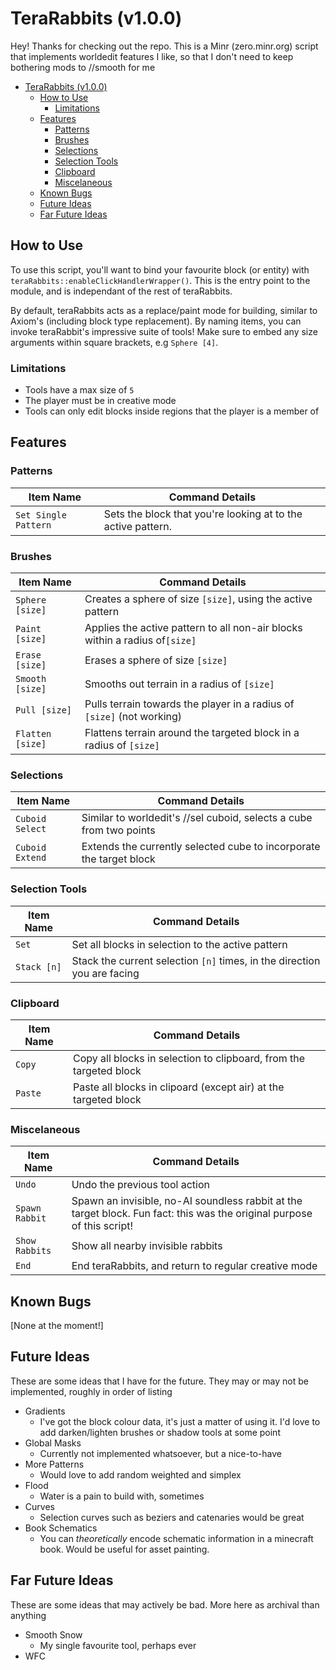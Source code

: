 # TeraRabbits (v1.0.0)

Hey! Thanks for checking out the repo. This is a Minr (zero.minr.org) script that implements worldedit features I like, so that I don't need to keep bothering mods to //smooth for me

- [TeraRabbits (v1.0.0)](#terarabbits-v100)
  - [How to Use](#how-to-use)
    - [Limitations](#limitations)
  - [Features](#features)
    - [Patterns](#patterns)
    - [Brushes](#brushes)
    - [Selections](#selections)
    - [Selection Tools](#selection-tools)
    - [Clipboard](#clipboard)
    - [Miscelaneous](#miscelaneous)
  - [Known Bugs](#known-bugs)
  - [Future Ideas](#future-ideas)
  - [Far Future Ideas](#far-future-ideas)

## How to Use
To use this script, you'll want to bind your favourite block (or entity) with `teraRabbits::enableClickHandlerWrapper()`. This is the entry point to the module, and is independant of the rest of teraRabbits. 

By default, teraRabbits acts as a replace/paint mode for building, similar to Axiom's (including block type replacement). By naming items, you can invoke teraRabbit's impressive suite of tools! Make sure to embed any size arguments within square brackets, e.g `Sphere [4]`.

### Limitations
+ Tools have a max size of `5`
+ The player must be in creative mode
+ Tools can only edit blocks inside regions that the player is a member of

## Features
### Patterns
| Item Name            | Command Details                                              |
|----------------------|--------------------------------------------------------------|
| `Set Single Pattern` | Sets the block that you're looking at to the active pattern. |

### Brushes
| Item Name        | Command Details                                                             |
|------------------|-----------------------------------------------------------------------------|
| `Sphere [size]`  | Creates a sphere of size `[size]`, using the active pattern                 |
| `Paint [size]`   | Applies the active pattern to all non-air blocks within a radius of`[size]` |
| `Erase [size]`  | Erases a sphere of size `[size]`                                            |
| `Smooth [size]`  | Smooths out terrain in a radius of `[size]`                                 |
| `Pull [size]`    | Pulls terrain towards the player in a radius of `[size]` (not working)                   |
| `Flatten [size]` | Flattens terrain around the targeted block in a radius of `[size]`          |

### Selections
| Item Name       | Command Details                                                     |
|-----------------|---------------------------------------------------------------------|
| `Cuboid Select` | Similar to worldedit's //sel cuboid, selects a cube from two points |
| `Cuboid Extend` | Extends the currently selected cube to incorporate the target block |

### Selection Tools
| Item Name   | Command Details                                                          |
|-------------|--------------------------------------------------------------------------|
| `Set`       | Set all blocks in selection to the active pattern                        |
| `Stack [n]` | Stack the current selection `[n]` times, in the direction you are facing |

### Clipboard
| Item Name | Command Details                                                    |
|-----------|--------------------------------------------------------------------|
| `Copy`    | Copy all blocks in selection to clipboard, from the targeted block |
| `Paste`   | Paste all blocks in clipoard (except air) at the targeted block    |

### Miscelaneous
| Item Name      | Command Details                                                                                                         |
|----------------|-------------------------------------------------------------------------------------------------------------------------|
| `Undo`         | Undo the previous tool action                                                                                           |
| `Spawn Rabbit` | Spawn an invisible, no-AI soundless rabbit at the target block. Fun fact: this was the original purpose of this script!|
| `Show Rabbits` | Show all nearby invisible rabbits |
| `End`          | End teraRabbits, and return to regular creative mode                                                                    |

## Known Bugs
[None at the moment!]

## Future Ideas
These are some ideas that I have for the future. They may or may not be implemented, roughly in order of listing
+ Gradients
  + I've got the block colour data, it's just a matter of using it. I'd love to add darken/lighten brushes or shadow tools at some point
+ Global Masks
  + Currently not implemented whatsoever, but a nice-to-have
+ More Patterns
  + Would love to add random weighted and simplex
+ Flood
  + Water is a pain to build with, sometimes
+ Curves
  + Selection curves such as beziers and catenaries would be great
+ Book Schematics
  + You can _theoretically_ encode schematic information in a minecraft book. Would be useful for asset painting.

## Far Future Ideas
These are some ideas that may actively be bad. More here as archival than anything
+ Smooth Snow
  + My single favourite tool, perhaps ever
+ WFC